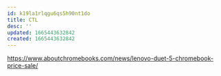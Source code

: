 ```yaml
---
id: k19la1rlqgu6qs5h90nt1do
title: CTL
desc: ''
updated: 1665443632842
created: 1665443632842
---
```

https://www.aboutchromebooks.com/news/lenovo-duet-5-chromebook-price-sale/